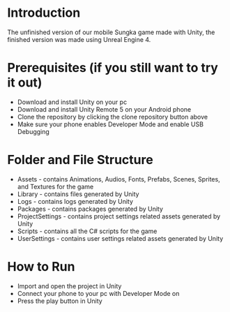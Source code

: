 # Introduction
 The unfinished version of our mobile Sungka game made with Unity, the finished version was made using Unreal Engine 4. 

# Prerequisites (if you still want to try it out)
- Download and install Unity on your pc
- Download and install Unity Remote 5 on your Android phone
- Clone the repository by clicking the clone repository button above
- Make sure your phone enables Developer Mode and enable USB Debugging

# Folder and File Structure
- Assets - contains Animations, Audios, Fonts, Prefabs, Scenes, Sprites, and Textures for the game
- Library - contains files generated by Unity
- Logs - contains logs generated by Unity
- Packages - contains packages generated by Unity
- ProjectSettings - contains project settings related assets generated by Unity
- Scripts - contains all the C# scripts for the game
- UserSettings - contains user settings related assets generated by Unity

# How to Run
- Import and open the project in Unity
- Connect your phone to your pc with Developer Mode on
- Press the play button in Unity

